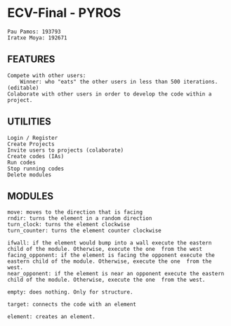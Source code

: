 # ECV-Final - PYROS

    Pau Pamos: 193793
    Iratxe Moya: 192671

## FEATURES

    Compete with other users:
        Winner: who "eats" the other users in less than 500 iterations. (editable)
    Colaborate with other users in order to develop the code within a project.

## UTILITIES

    Login / Register
    Create Projects
    Invite users to projects (colaborate)
    Create codes (IAs)
    Run codes
    Stop running codes
    Delete modules

## MODULES

    move: moves to the direction that is facing
    rndir: turns the element in a random direction
    turn_clock: turns the element clockwise
    turn_counter: turns the element counter clockwise

    ifwall: if the element would bump into a wall execute the eastern child of the module. Otherwise, execute the one  from the west
    facing_opponent: if the element is facing the opponent execute the eastern child of the module. Otherwise, execute the one  from the west.
    near_opponent: if the element is near an opponent execute the eastern child of the module. Otherwise, execute the one  from the west.

    empty: does nothing. Only for structure.

    target: connects the code with an element

    element: creates an element.